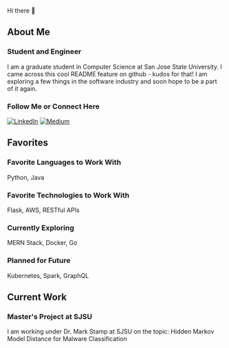 Hi there 👋
## About Me

### Student and Engineer
I am a graduate student in Computer Science at San Jose State University. I came across this cool README feature on github - kudos for that! I am exploring a few things in the software industry and soon hope to be a part of it again.

### Follow Me or Connect Here
<a href="https://www.linkedin.com/in/shamlisingh/" target="_blank"><img alt="LinkedIn" src="https://img.shields.io/badge/linkedin-%230077B5.svg?&style=for-the-badge&logo=linkedin&logoColor=white" /></a>
<a href="https://medium.com/@botdotcom" target="_blank"><img alt="Medium" src="https://img.shields.io/badge/medium-%2312100E.svg?&style=for-the-badge&logo=medium&logoColor=white" /></a>

## Favorites

### Favorite Languages to Work With
Python, Java

### Favorite Technologies to Work With
Flask, AWS, RESTful APIs

### Currently Exploring
MERN Stack, Docker, Go

### Planned for Future
Kubernetes, Spark, GraphQL

## Current Work

### Master's Project at SJSU
I am working under Dr. Mark Stamp at SJSU on the topic: Hidden Markov Model Distance for Malware Classification
